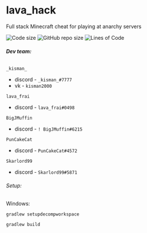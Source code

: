 # lava_hack
Full stack Minecraft cheat for playing at anarchy servers

<img src="https://img.shields.io/github/languages/code-size/lambda-client/lambda.svg" alt="Code size"/>
<img src="https://img.shields.io/github/repo-size/lambda-client/lambda.svg" alt="GitHub repo size"/>
<img src="https://tokei.rs/b1/github/lambda-client/lambda?category=code" alt="Lines of Code"/>

###### **Dev team:**
`_kisman_` 
- discord - `_kisman_#7777`
- vk - `kisman2000`

`lava_frai`
- discord - `lava_frai#0498`

`BigJMuffin`
- discord - `! BigJMuffin#6215`

`PunCakeCat`
- discord - `PunCakeCat#4572` 

`Skarlord99`
- discord - `Skarlord99#5871`

###### Setup:
Windows:

`gradlew setupdecompworkspace`

`gradlew build`
